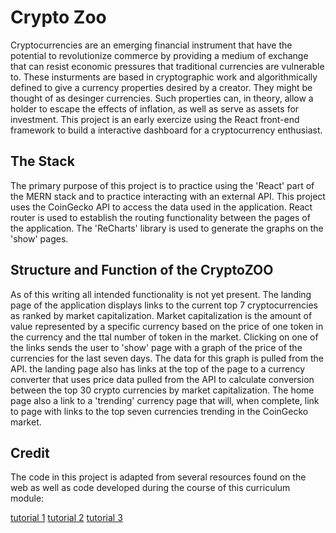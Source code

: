 # **Crypto Zoo**

Cryptocurrencies are an emerging financial instrument that have the potential to revolutionize commerce by providing a medium of exchange that can resist economic pressures that traditional currencies are vulnerable to.  These insturments are based in cryptographic work and algorithmically defined to give a currency properties desired by a creator.  They might be thought of as desinger currencies.  Such properties can, in theory,  allow a holder to escape the effects of inflation, as well as serve as assets for investment.  This project is an early exercize using the React front-end framework to build a interactive dashboard for a cryptocurrency enthusiast.  

## **The Stack** 
The primary purpose of this project is to practice using the 'React' part of the MERN stack and to practice interacting with an external API.  This project uses the CoinGecko API to access the data used in the application. React router is used to establish the routing functionality between the pages of the application.  The 'ReCharts' library is used to generate the graphs on the 'show' pages.  

## **Structure and Function of the CryptoZOO** 
As of this writing all intended functionality is not yet present.  The landing page of the application displays links to the current top 7 cryptocurrencies as ranked by market capitalization.  Market capitalization is the amount of value represented by a specific currency based on the price of one token in the currency and the ttal number of token in the market.  Clicking on one of the links sends the user to 'show' page with a graph of the price of the currencies for the last seven days.  The data for this graph is pulled from the API.  the landing page also has links at the top of the page to a currency converter that uses price data pulled from the API to calculate conversion between the top 30 crypto currencies by market capitalization.  The home page also a link to a 'trending' currency page that will, when complete, link to page with links to the top seven currencies trending in the CoinGecko market.  

## **Credit**
The code in this project is adapted from several resources found on the web as well as code developed during the course of this curriculum module:

[tutorial 1](https://www.youtube.com/watch?v=gxXw-M5lDOw)
[tutorial 2](https://www.youtube.com/watch?v=0sY4fUi5dMM)
[tutorial 3](https://www.youtube.com/resultssearch_query=currency+converter+web+dev+simplified)
